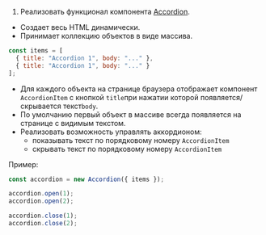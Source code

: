 1. Реализовать функционал компонента [Accordion](https://mui.com/material-ui/react-accordion/#basic-accordion).

* Создает весь HTML динамически.
* Принимает коллекцию объектов в виде массива.

```javascript
const items = [
  { title: "Accordion 1", body: "..." },
  { title: "Accordion 1", body: "..." }
];
```

* Для каждого объекта на странице браузера отображает компонент `AccordionItem` с кнопкой `title`при нажатии которой появляется/скрывается текст`body`.
* По умолчанию первый объект в массиве всегда появляется на странице с видимым текстом.
* Реализовать возможность управлять аккордионом:
  * показывать текст по порядковому номеру `AccordionItem`
  * скрывать текст по порядковому номеру `AccordionItem`

Пример:

```javascript
const accordion = new Accordion({ items });

accordion.open(1);
accordion.open(2);

accordion.close(1);
accordion.close(2);
```
